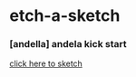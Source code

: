 # etch-a-sketch

### [andella] andela kick start

[click here to sketch](https://nshutiuzii.github.io/etch-a-sketch/)
